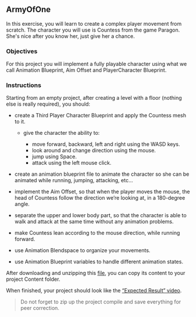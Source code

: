 ## ArmyOfOne

In this exercise, you will learn to create a complex player movement from scratch. The character you will use is Countess from the game Paragon. She's nice after you know her, just give her a chance.

### Objectives

For this project you will implement a fully playable character using what we call Animation Blueprint, Aim Offset and PlayerCharacter Blueprint.

### Instructions

Starting from an empty project, after creating a level with a floor (nothing else is really required), you should:

- create a Third Player Character Blueprint and apply the Countess mesh to it.

  - give the character the ability to:

    - move forward, backward, left and right using the WASD keys.
    - look around and change direction using the mouse.
    - jump using Space.
    - attack using the left mouse click.

- create an animation blueprint file to animate the character so she can be animated while running, jumping, attacking, etc...

- implement the Aim Offset, so that when the player moves the mouse, the head of Countess follow the direction we’re looking at, in a 180-degree angle.

- separate the upper and lower body part, so that the character is able to walk and attack at the same time without any animation problems.

- make Countess lean according to the mouse direction, while running forward.

- use Animation Blendspace to organize your movements.

- use Animation Blueprint variables to handle different animation states.

After downloading and unzipping this [file](), you can copy its content to your project Content folder.

When finished, your project should look like the [“Expected Result” video](https://youtu.be/sebi5icA1MM).

> Do not forget to zip up the project compile and save everything for peer correction.
